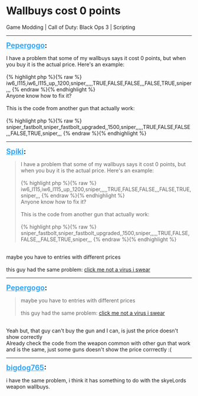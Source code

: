 # Wallbuys cost 0 points
Game Modding | Call of Duty: Black Ops 3 | Scripting

---
<strong style="font-size: 1.4em;"><span style="text-decoration: underline;text-decoration-color: #34a7f9;"><span style="color:#34a7f9;">Pepergogo</span></span>:</strong>

<p>I have a problem that some of my wallbuys says it cost 0 points, but when you buy it is the actual price. Here&#39;s an example:<br /><br />{% highlight php %}{% raw %}
iw6_l115,iw6_l115_up,,1200,sniper,,,,,TRUE,FALSE,FALSE,,,FALSE,TRUE,sniper,,,
{% endraw %}{% endhighlight %}
<br />Anyone know how to fix it?<br /><br />This is the code from another gun that actually work:<br /><br />{% highlight php %}{% raw %}
sniper_fastbolt,sniper_fastbolt_upgraded,,1500,sniper,,,,,TRUE,FALSE,FALSE,,,FALSE,TRUE,sniper,,,
{% endraw %}{% endhighlight %}
</p>

---
<strong style="font-size: 1.4em;"><span style="text-decoration: underline;text-decoration-color: #34a7f9;"><span style="color:#34a7f9;">Spiki</span></span>:</strong>

<p><blockquote>I have a problem that some of my wallbuys says it cost 0 points, but when you buy it is the actual price. Here&#39;s an example:<br /><br />{% highlight php %}{% raw %}
iw6_l115,iw6_l115_up,,1200,sniper,,,,,TRUE,FALSE,FALSE,,,FALSE,TRUE,sniper,,,
{% endraw %}{% endhighlight %}
<br />Anyone know how to fix it?<br /><br />This is the code from another gun that actually work:<br /><br />{% highlight php %}{% raw %}
sniper_fastbolt,sniper_fastbolt_upgraded,,1500,sniper,,,,,TRUE,FALSE,FALSE,,,FALSE,TRUE,sniper,,,
{% endraw %}{% endhighlight %}
</blockquote><br />maybe you have to entries with different prices<br /><br />this guy had the same problem: <a href="https://forum.modme.co/threads/help-with-broken-wallbuys.2704/#post-12663">click me not a virus i swear</a></p>

---
<strong style="font-size: 1.4em;"><span style="text-decoration: underline;text-decoration-color: #34a7f9;"><span style="color:#34a7f9;">Pepergogo</span></span>:</strong>

<p><blockquote>maybe you have to entries with different prices<br /><br />this guy had the same problem: <a href="https://forum.modme.co/threads/help-with-broken-wallbuys.2704/#post-12663">click me not a virus i swear</a><br /></blockquote><br />Yeah but, that guy can&#39;t buy the gun and I can, is just the price doesn&#39;t show correctly<br />Already check the code from the weapon common with other gun that work and is the same, just some guns doesn&#39;t show the price corrrectly :(</p>

---
<strong style="font-size: 1.4em;"><span style="text-decoration: underline;text-decoration-color: #34a7f9;"><span style="color:#34a7f9;">bigdog765</span></span>:</strong>

<p>i have the same problem, i think it has something to do with the skyeLords weapon wallbuys.</p>
